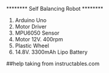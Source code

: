 ******** Self Balancing Robot ********

1. Arduino Uno
2. Motor Driver
3. MPU6050 Sensor
4. Motor 12V. 400rpm
5. Plastic Wheel
6. 14.8V. 3300mAh Lipo Battery

##help taking from instructables.com